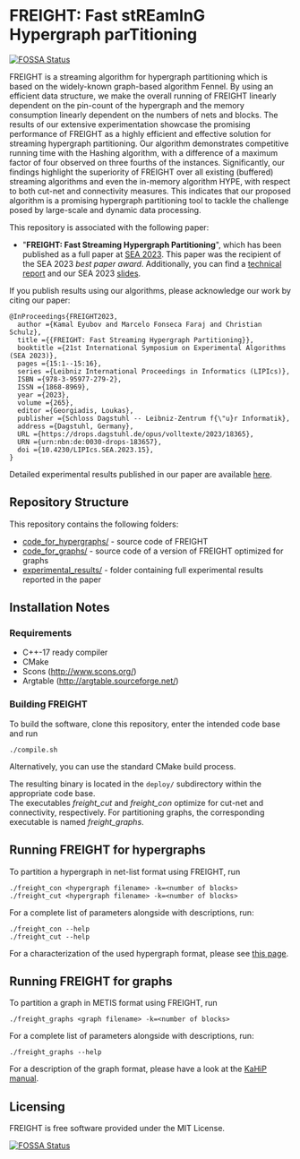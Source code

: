 # FREIGHT: Fast stREamInG Hypergraph parTitioning
[![FOSSA Status](https://app.fossa.com/api/projects/git%2Bgithub.com%2FKaHIP%2FFREIGHT.svg?type=shield)](https://app.fossa.com/projects/git%2Bgithub.com%2FKaHIP%2FFREIGHT?ref=badge_shield)



FREIGHT is a streaming algorithm for hypergraph partitioning which is based on the widely-known graph-based algorithm Fennel.
By using an efficient data structure, we make the overall running of FREIGHT linearly dependent on the pin-count of the hypergraph and the memory consumption linearly dependent on the numbers of nets and blocks.
The results of our extensive experimentation showcase the promising performance of FREIGHT as a highly efficient and effective solution for streaming hypergraph partitioning. 
Our algorithm demonstrates competitive running time with the Hashing  algorithm, with a difference of a maximum factor of four observed on three fourths of the instances.
Significantly, our findings highlight the superiority of FREIGHT over all existing (buffered) streaming algorithms and even the in-memory algorithm HYPE, with respect to both cut-net and connectivity measures. 
This indicates that our proposed algorithm is a promising hypergraph partitioning tool to tackle the challenge posed by large-scale and dynamic data processing.


This repository is associated with the following paper:

 - "**FREIGHT: Fast Streaming Hypergraph Partitioning**", which has been published as a full paper at [SEA 2023](https://drops.dagstuhl.de/opus/volltexte/2023/18365). 
This paper was the recipient of the SEA 2023 *best paper award*.
Additionally, you can find a [technical report]( https://arxiv.org/pdf/2302.06259.pdf) and our SEA 2023 [slides](misc/talk_SEA_2023.pdf).

If you publish results using our algorithms, please acknowledge our work by citing our paper:

```
@InProceedings{FREIGHT2023,
  author ={Kamal Eyubov and Marcelo Fonseca Faraj and Christian Schulz},
  title ={{FREIGHT: Fast Streaming Hypergraph Partitioning}},
  booktitle ={21st International Symposium on Experimental Algorithms (SEA 2023)},
  pages ={15:1--15:16},
  series ={Leibniz International Proceedings in Informatics (LIPIcs)},
  ISBN ={978-3-95977-279-2},
  ISSN ={1868-8969},
  year ={2023},
  volume ={265},
  editor ={Georgiadis, Loukas},
  publisher ={Schloss Dagstuhl -- Leibniz-Zentrum f{\"u}r Informatik},
  address ={Dagstuhl, Germany},
  URL ={https://drops.dagstuhl.de/opus/volltexte/2023/18365},
  URN ={urn:nbn:de:0030-drops-183657},
  doi ={10.4230/LIPIcs.SEA.2023.15},
}
```

Detailed experimental results published in our paper are available [here](experimental_results/).


Repository Structure
-----------

This repository contains the following folders:

 - [code_for_hypergraphs/](code_for_hypergraphs/) - source code of FREIGHT
 - [code_for_graphs/](code_for_graphs/) - source code of a version of FREIGHT optimized for graphs
 - [experimental_results/](experimental_results/) - folder containing full experimental results reported in the paper


## Installation Notes

### Requirements

* C++-17 ready compiler 
* CMake 
* Scons (http://www.scons.org/)
* Argtable (http://argtable.sourceforge.net/)

### Building FREIGHT

To build the software, clone this repository, enter the intended code base and run
```shell
./compile.sh
```

Alternatively, you can use the standard CMake build process.

The resulting binary is located in the `deploy/` subdirectory within the appropriate code base.       
The executables *freight_cut* and *freight_con* optimize for cut-net and connectivity, respectively. 
For partitioning graphs, the corresponding executable is named *freight_graphs*.

## Running FREIGHT for hypergraphs

To partition a hypergraph in net-list format using FREIGHT, run

```shell
./freight_con <hypergraph filename> -k=<number of blocks> 
./freight_cut <hypergraph filename> -k=<number of blocks> 
```

For a complete list of parameters alongside with descriptions, run:

```shell
./freight_con --help
./freight_cut --help
```

For a characterization of the used hypergraph format, please see [this page](code_for_hypergraphs/examples/README.md).

## Running FREIGHT for graphs

To partition a graph in METIS format using FREIGHT, run

```shell
./freight_graphs <graph filename> -k=<number of blocks> 
```

For a complete list of parameters alongside with descriptions, run:

```shell
./freight_graphs --help
```

For a description of the graph format, please have a look at the [KaHiP manual](https://github.com/KaHIP/KaHIP/raw/master/manual/kahip.pdf).

## Licensing

FREIGHT is free software provided under the MIT License.



[![FOSSA Status](https://app.fossa.com/api/projects/git%2Bgithub.com%2FKaHIP%2FFREIGHT.svg?type=large)](https://app.fossa.com/projects/git%2Bgithub.com%2FKaHIP%2FFREIGHT?ref=badge_large)